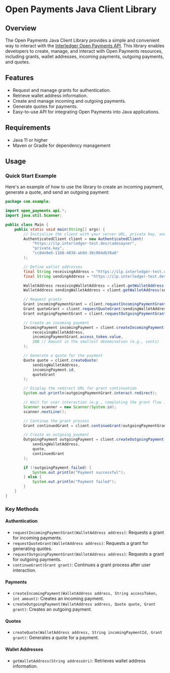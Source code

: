 # Open Payments Java Client Library

## Overview
The Open Payments Java Client Library provides a simple and convenient way to interact with the [Interledger Open Payments API](https://openpayments.dev/). This library enables developers to create, manage, and interact with Open Payments resources, including grants, wallet addresses, incoming payments, outgoing payments, and quotes.

## Features
- Request and manage grants for authentication.
- Retrieve wallet address information.
- Create and manage incoming and outgoing payments.
- Generate quotes for payments.
- Easy-to-use API for integrating Open Payments into Java applications.

## Requirements
- Java 11 or higher
- Maven or Gradle for dependency management

## Usage

### Quick Start Example
Here's an example of how to use the library to create an incoming payment, generate a quote, and send an outgoing payment:

```java
package com.example;

import open_payments.api.*;
import java.util.Scanner;

public class Main {
    public static void main(String[] args) {
        // Initialize the client with your server URL, private key, and client ID
        AuthenticatedClient client = new AuthenticatedClient(
            "https://ilp.interledger-test.dev/cadesayner",
            "private.key",
            "cc8de9e6-1160-4038-ab9d-38c984db39a0"
        );

        // Define wallet addresses
        final String receivingAddress = "https://ilp.interledger-test.dev/spca";
        final String sendingAddress = "https://ilp.interledger-test.dev/kaylasayner";

        WalletAddress receivingWalletAddress = client.getWalletAddress(receivingAddress);
        WalletAddress sendingWalletAddress = client.getWalletAddress(sendingAddress);

        // Request grants
        Grant incomingPaymentGrant = client.requestIncomingPaymentGrant(receivingWalletAddress);
        Grant quoteGrant = client.requestQuoteGrant(sendingWalletAddress);
        Grant outgoingPaymentGrant = client.requestOutgoingPaymentGrant(sendingWalletAddress);

        // Create an incoming payment
        IncomingPayment incomingPayment = client.createIncomingPayment(
            receivingWalletAddress,
            incomingPaymentGrant.access_token.value,
            200 // Amount in the smallest denomination (e.g., cents)
        );

        // Generate a quote for the payment
        Quote quote = client.createQuote(
            sendingWalletAddress,
            incomingPayment.id,
            quoteGrant
        );

        // Display the redirect URL for grant continuation
        System.out.println(outgoingPaymentGrant.interact.redirect);

        // Wait for user interaction (e.g., completing the grant flow in a browser)
        Scanner scanner = new Scanner(System.in);
        scanner.nextLine();

        // Continue the grant process
        Grant continuedGrant = client.continueGrant(outgoingPaymentGrant);

        // Create an outgoing payment
        OutgoingPayment outgoingPayment = client.createOutgoingPayment(
            sendingWalletAddress,
            quote,
            continuedGrant
        );

        if (!outgoingPayment.failed) {
            System.out.println("Payment successful");
        } else {
            System.out.println("Payment failed");
        }
    }
}
```

### Key Methods
#### Authentication
- `requestIncomingPaymentGrant(WalletAddress address)`: Requests a grant for incoming payments.
- `requestQuoteGrant(WalletAddress address)`: Requests a grant for generating quotes.
- `requestOutgoingPaymentGrant(WalletAddress address)`: Requests a grant for outgoing payments.
- `continueGrant(Grant grant)`: Continues a grant process after user interaction.

#### Payments
- `createIncomingPayment(WalletAddress address, String accessToken, int amount)`: Creates an incoming payment.
- `createOutgoingPayment(WalletAddress address, Quote quote, Grant grant)`: Creates an outgoing payment.

#### Quotes
- `createQuote(WalletAddress address, String incomingPaymentId, Grant grant)`: Generates a quote for a payment.

#### Wallet Addresses
- `getWalletAddress(String addressUri)`: Retrieves wallet address information.



